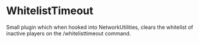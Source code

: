 # WhitelistTimeout
Small plugin which when hooked into NetworkUtilities, clears the whitelist of inactive players on the /whitelisttimeout command.
